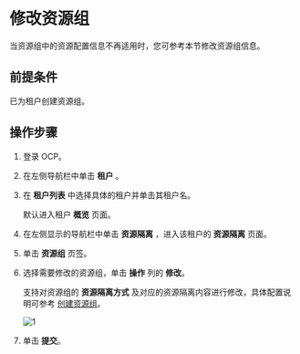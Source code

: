 # 修改资源组

当资源组中的资源配置信息不再适用时，您可参考本节修改资源组信息。

## 前提条件

已为租户创建资源组。

## 操作步骤

1. 登录 OCP。

2. 在左侧导航栏中单击 **租户** 。

3. 在 **租户列表** 中选择具体的租户并单击其租户名。

   默认进入租户 **概览** 页面。

4. 在左侧显示的导航栏中单击 **资源隔离** ，进入该租户的 **资源隔离** 页面。

5. 单击 **资源组** 页签。

6. 选择需要修改的资源组，单击 **操作** 列的 **修改**。

    支持对资源组的 **资源隔离方式** 及对应的资源隔离内容进行修改，具体配置说明可参考 [创建资源组](200.create-a-resource-group.md)。

    ![1](https://obbusiness-private.oss-cn-shanghai.aliyuncs.com/doc/img/ocp/420/%E7%BC%96%E8%BE%91%E8%B5%84%E6%BA%90%E7%BB%84.png)

7. 单击 **提交**。
